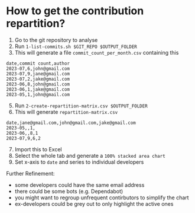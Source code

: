 # How to get the contribution repartition?

1. Go to the git repository to analyse
2. Run `1-list-commits.sh $GIT_REPO $OUTPUT_FOLDER`
3. This will generate a file `commit_count_per_month.csv` containing this

```csv
date,commit count,author
2023-07,6,john@gmail.com
2023-07,9,jane@gmail.com
2023-07,2,jake@gmail.com
2023-06,8,john@gmail.com
2023-06,1,jake@gmail.com
2023-05,1,john@gmail.com
```

5. Run `2-create-repartition-matrix.csv $OUTPUT_FOLDER`
6. This will generate `repartition-matrix.csv`

```csv
date,jane@gmail.com,john@gmail.com,jake@gmail.com
2023-05,,1,
2023-06,,8,1
2023-07,9,6,2
```

7. Import this to Excel
8. Select the whole tab and generate a `100% stacked area chart`
9. Set x-axis to `date` and series to individual developers

Further Refinement:

- some developers could have the same email address
- there could be some bots (e.g. Dependabot)
- you might want to regroup unfrequent contirbutors to simplify the chart
- ex-developers could be grey out to only highlight the active ones
